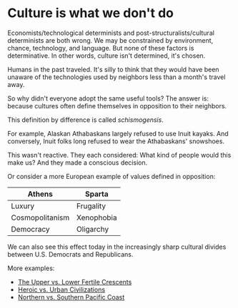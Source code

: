 # Culture is what we don't do

Economists/technological determinists and post-structuralists/cultural determinists are both wrong.
We may be constrained by environment, chance, technology, and language.
But none of these factors is determinative.
In other words, culture isn't determined, it's chosen.

Humans in the past traveled.
It's silly to think that they would have been unaware of the technologies used by neighbors less than a month's travel away.

So why didn't everyone adopt the same useful tools?
The answer is: because cultures often define themselves in opposition to their neighbors.

This definition by difference is called *schismogensis*.

For example, Alaskan Athabaskans largely refused to use Inuit kayaks.
And conversely, Inuit folks long refused to wear the Athabaskans' snowshoes.

This wasn't reactive.
They each considered: What kind of people would this make us?
And they made a conscious decision.

Or consider a more European example of values defined in opposition:

Athens | Sparta
-- | --
Luxury | Frugality
Cosmopolitanism | Xenophobia
Democracy | Oligarchy

We can also see this effect today in the increasingly sharp cultural divides between U.S. Democrats and Republicans.

More examples:

- [The Upper vs. Lower Fertile Crescents](fertile-crescents.md)
- [Heroic vs. Urban Civilizations](charisma.md#heros)
- [Northern vs. Southern Pacific Coast](pacific.md)
